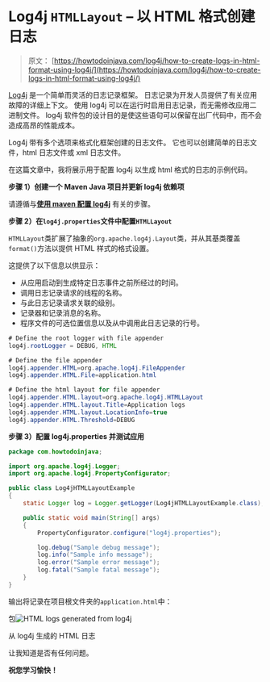 # Log4j `HTMLLayout` – 以 HTML 格式创建日志

> 原文： [https://howtodoinjava.com/log4j/how-to-create-logs-in-html-format-using-log4j/](https://howtodoinjava.com/log4j/how-to-create-logs-in-html-format-using-log4j/)

[Log4j](//howtodoinjava.com/category/frameworks/log4j/ "log4j tutorials") 是一个简单而灵活的日志记录框架。 日志记录为开发人员提供了有关应用故障的详细上下文。 使用 log4j 可以在运行时启用日志记录，而无需修改应用二进制文件。 log4j 软件包的设计目的是使这些语句可以保留在出厂代码中，而不会造成高昂的性能成本。

Log4j 带有多个选项来格式化框架创建的日志文件。 它也可以创建简单的日志文件，html 日志文件或 xml 日志文件。

在这篇文章中，我将展示用于配置 log4j 以生成 html 格式的日志的示例代码。

**步骤 1）创建一个 Maven Java 项目并更新 log4j 依赖项**

请遵循与[**使用 maven 配置 log4j**](//howtodoinjava.com/log4j/how-to-configure-log4j-using-maven/ "How to configure log4j using maven") 有关的步骤。

**步骤 2）在`log4j.properties`文件中配置`HTMLLayout`**

`HTMLLayout`类扩展了抽象的`org.apache.log4j.Layout`类，并从其基类覆盖`format()`方法以提供 HTML 样式的格式设置。

这提供了以下信息以供显示：

*   从应用启动到生成特定日志事件之前所经过的时间。
*   调用日志记录请求的线程的名称。
*   与此日志记录请求关联的级别。
*   记录器和记录消息的名称。
*   程序文件的可选位置信息以及从中调用此日志记录的行号。

```java
# Define the root logger with file appender
log4j.rootLogger = DEBUG, HTML

# Define the file appender
log4j.appender.HTML=org.apache.log4j.FileAppender
log4j.appender.HTML.File=application.html

# Define the html layout for file appender
log4j.appender.HTML.layout=org.apache.log4j.HTMLLayout
log4j.appender.HTML.layout.Title=Application logs
log4j.appender.HTML.layout.LocationInfo=true
log4j.appender.HTML.Threshold=DEBUG
```

**步骤 3）配置 log4j.properties 并测试应用**

```java
package com.howtodoinjava;

import org.apache.log4j.Logger;
import org.apache.log4j.PropertyConfigurator;

public class Log4jHTMLLayoutExample
{
	static Logger log = Logger.getLogger(Log4jHTMLLayoutExample.class);

	public static void main(String[] args)
	{
		PropertyConfigurator.configure("log4j.properties");

		log.debug("Sample debug message");
		log.info("Sample info message");
		log.error("Sample error message");
		log.fatal("Sample fatal message");
	}
}

```

输出将记录在项目根文件夹的`application.html`中：

包![HTML logs generated from log4j](img/1a824af36a968904b7db25ed9f211a75.png)

从 log4j 生成的 HTML 日志



让我知道是否有任何问题。

**祝您学习愉快！**